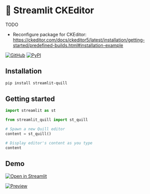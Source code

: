 # 📝 Streamlit CKEditor

TODO
- Reconfigure package for CKEditor: https://ckeditor.com/docs/ckeditor5/latest/installation/getting-started/predefined-builds.html#installation-example

[![GitHub][github_badge]][github_link] [![PyPI][pypi_badge]][pypi_link] 

## Installation

```sh
pip install streamlit-quill
```

## Getting started

```python
import streamlit as st

from streamlit_quill import st_quill

# Spawn a new Quill editor
content = st_quill()

# Display editor's content as you type
content
```

## Demo

[![Open in Streamlit][share_badge]][share_link]

[![Preview][share_img]][share_link]

[share_badge]: https://static.streamlit.io/badges/streamlit_badge_black_white.svg
[share_link]: https://share.streamlit.io/okld/streamlit-gallery/main?p=quill-editor
[share_img]: https://raw.githubusercontent.com/okld/streamlit-quill/main/preview.png

[github_badge]: https://badgen.net/badge/icon/GitHub?icon=github&color=black&label
[github_link]: https://github.com/okld/streamlit-quill

[pypi_badge]: https://badgen.net/pypi/v/streamlit-quill?icon=pypi&color=black&label
[pypi_link]: https://pypi.org/project/streamlit-quill
